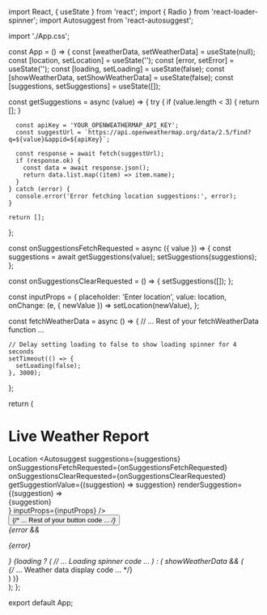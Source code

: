 import React, { useState } from 'react';
import { Radio } from 'react-loader-spinner';
import Autosuggest from 'react-autosuggest';

import './App.css';

const App = () => {
  const [weatherData, setWeatherData] = useState(null);
  const [location, setLocation] = useState('');
  const [error, setError] = useState('');
  const [loading, setLoading] = useState(false);
  const [showWeatherData, setShowWeatherData] = useState(false);
  const [suggestions, setSuggestions] = useState([]);

  const getSuggestions = async (value) => {
    try {
      if (value.length < 3) {
        return [];
      }

      const apiKey = 'YOUR_OPENWEATHERMAP_API_KEY';
      const suggestUrl = `https://api.openweathermap.org/data/2.5/find?q=${value}&appid=${apiKey}`;

      const response = await fetch(suggestUrl);
      if (response.ok) {
        const data = await response.json();
        return data.list.map((item) => item.name);
      }
    } catch (error) {
      console.error('Error fetching location suggestions:', error);
    }

    return [];
  };

  const onSuggestionsFetchRequested = async ({ value }) => {
    const suggestions = await getSuggestions(value);
    setSuggestions(suggestions);
  };

  const onSuggestionsClearRequested = () => {
    setSuggestions([]);
  };

  const inputProps = {
    placeholder: 'Enter location',
    value: location,
    onChange: (e, { newValue }) => setLocation(newValue),
  };

  const fetchWeatherData = async () => {
    // ... Rest of your fetchWeatherData function ...

    // Delay setting loading to false to show loading spinner for 4 seconds
    setTimeout(() => {
      setLoading(false);
    }, 3000);
  };

  return (
    <div className="App">
      <div className='weatherreport'>
        <h1 className='header'>Live Weather Report</h1>
        <label className="label" htmlFor="myInput">Location</label>
        <Autosuggest
          suggestions={suggestions}
          onSuggestionsFetchRequested={onSuggestionsFetchRequested}
          onSuggestionsClearRequested={onSuggestionsClearRequested}
          getSuggestionValue={(suggestion) => suggestion}
          renderSuggestion={(suggestion) => <div>{suggestion}</div>}
          inputProps={inputProps}
        />
        <div>
          <button className="button" onClick={fetchWeatherData}>
            {/* ... Rest of your button code ... */}
          </button>
        </div>
        {error && <p className="error">{error}</p>}
        {loading ? (
          // ... Loading spinner code ...
        ) : (
          showWeatherData && (
            <div className='weather-box'>
              {/* ... Weather data display code ... */}
            </div>
          )
        )}
      </div>
    </div>
  );
};

export default App;
